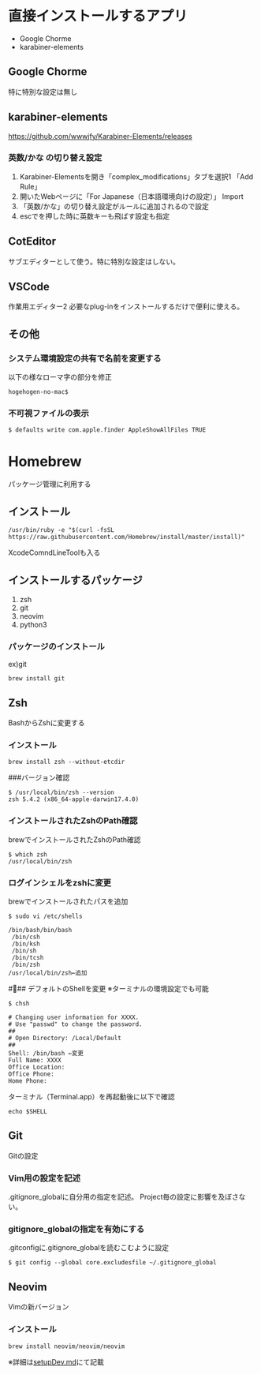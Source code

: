 

# 直接インストールするアプリ
- Google Chorme
- karabiner-elements

## Google Chorme
特に特別な設定は無し

## karabiner-elements
https://github.com/wwwjfy/Karabiner-Elements/releases

### 英数/かな の切り替え設定
1. Karabiner-Elementsを開き「complex_modifications」タブを選択1 「Add Rule」
1.  開いたWebページに「For Japanese（日本語環境向けの設定）」 Import
1. 「英数/かな」の切り替え設定がルールに追加されるので設定
1. escでを押した時に英数キーも飛ばす設定も指定

## CotEditor
サブエディターとして使う。特に特別な設定はしない。

## VSCode
作業用エディター2
必要なplug-inをインストールするだけで便利に使える。

## その他

### システム環境設定の共有で名前を変更する
以下の様なローマ字の部分を修正
```
hogehogen-no-mac$
```
### 不可視ファイルの表示
```
$ defaults write com.apple.finder AppleShowAllFiles TRUE
```

# Homebrew
パッケージ管理に利用する

## インストール
```
/usr/bin/ruby -e "$(curl -fsSL https://raw.githubusercontent.com/Homebrew/install/master/install)"
```
XcodeComndLineToolも入る

## インストールするパッケージ
1. zsh
1. git
1. neovim
1. python3

### パッケージのインストール
ex)git
```
brew install git
```

## Zsh
BashからZshに変更する
### インストール
```
brew install zsh --without-etcdir
```
###バージョン確認
```
$ /usr/local/bin/zsh --version
zsh 5.4.2 (x86_64-apple-darwin17.4.0)
```

### インストールされたZshのPath確認
brewでインストールされたZshのPath確認
```
$ which zsh
/usr/local/bin/zsh
```

### ログインシェルをzshに変更
brewでインストールされたパスを追加
```
$ sudo vi /etc/shells

/bin/bash/bin/bash
 /bin/csh
 /bin/ksh
 /bin/sh
 /bin/tcsh
 /bin/zsh
/usr/local/bin/zsh←追加

```

### デフォルトのShellを変更
※ターミナルの環境設定でも可能
```
$ chsh
```

```
# Changing user information for XXXX.
# Use "passwd" to change the password.
##
# Open Directory: /Local/Default
##
Shell: /bin/bash ←変更
Full Name: XXXX
Office Location:
Office Phone:
Home Phone:

```
ターミナル（Terminal.app）を再起動後に以下で確認
```
echo $SHELL
```

## Git
Gitの設定

### Vim用の設定を記述
.gitignore_globalに自分用の指定を記述。
Project毎の設定に影響を及ぼさない。

### gitignore_globalの指定を有効にする
.gitconfigに.gitignore_globalを読むこむように設定
```
$ git config --global core.excludesfile ~/.gitignore_global
```

## Neovim
Vimの新バージョン

### インストール
```
brew install neovim/neovim/neovim
```
※詳細は[setupDev.md](./setupDev.md)にて記載




